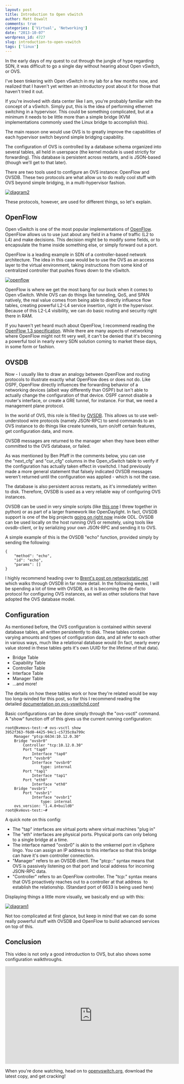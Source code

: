```yaml
---
layout: post
title: Introduction to Open vSwitch
author: Matt Oswalt
comments: true
categories: ['Virtual', 'Networking']
date: "2013-10-07"
wordpress_id: 4727
slug: introduction-to-open-vswitch
tags: ['linux']
---
```



In the early days of my quest to cut through the jungle of hype regarding SDN, it was difficult to go a single day without hearing about Open vSwitch, or OVS.

I've been tinkering with Open vSwitch in my lab for a few months now, and realized that I haven't yet written an introductory post about it for those that haven't tried it out.

If you're involved with data center like I am, you're probably familiar with the concept of a vSwitch. Simply put, this is the idea of performing ethernet switching in a hypervisor. This could be something complicated, but at a minimum it needs to be little more than a simple bridge (KVM implementations commonly used the Linux bridge to accomplish this).

The main reason one would use OVS is to greatly improve the capabilities of each hypervisor switch beyond simple bridging capability.

The configuration of OVS is controlled by a database schema organized into several tables, all held in userspace (the kernel module is used strictly for forwarding). This database is persistent across restarts, and is JSON-based (though we'll get to that later).

There are two tools used to configure an OVS instance: OpenFlow and OVSDB. These two protocols are what allow us to do really cool stuff with OVS beyond simple bridging, in a multi-hypervisor fashion.

[![diagram2](assets/2013/10/diagram2.png)](assets/2013/10/diagram2.png)

These protocols, however, are used for different things, so let's explain.

## OpenFlow

Open vSwitch is one of the most popular implementations of [OpenFlow](https://keepingitclassless.net/2011/06/introduction-to-openflow/). OpenFlow allows us to use just about any field in a frame of traffic (L2 to L4) and make decisions. This decision might be to modify some fields, or to encapsulate the frame inside something else, or simply forward out a port.

OpenFlow is a leading example in SDN of a controller-based network architecture. The idea in this case would be to use the OVS as an access layer to the virtual environment, taking instructions from some kind of centralized controller that pushes flows down to the vSwitch.

[![openflow](assets/2011/06/openflow.jpg)](assets/2011/06/openflow.jpg)

OpenFlow is where we get the most bang for our buck when it comes to Open vSwitch. While OVS can do things like tunneling, QoS, and SPAN natively, the real value comes from being able to directly influence flow tables, creating powerful L2-L4 service insertion, right in the hypervisor. Because of this L2-L4 visibility, we can do basic routing and security right there in RAM.

If you haven't yet heard much about OpenFlow, I recommend reading the [OpenFlow 1.3 specification](https://www.opennetworking.org/images/stories/downloads/sdn-resources/onf-specifications/openflow/openflow-spec-v1.3.0.pdf). While there are many aspects of networking where OpenFlow might not fit very well, it can't be denied that it's becoming a powerful tool in nearly every SDN solution coming to market these days, in some form or fashion.

## OVSDB

Now - I usually like to draw an analogy between OpenFlow and routing protocols to illustrate exactly what OpenFlow does or does not do. Like OSPF, OpenFlow directly influences the forwarding behavior of a networking devices (albeit way differently than OSPF) but isn't able to actually change the configuration of that device. OSPF cannot disable a router's interface, or create a GRE tunnel, for instance. For that, we need a management plane protocol.

In the world of OVS, this role is filled by [OVSDB](http://tools.ietf.org/html/draft-pfaff-ovsdb-proto-04). This allows us to use well-understood wire protocols (namely JSON-RPC) to send commands to an OVS instance to do things like create tunnels, turn on/off certain features, get configuration data, and more.

OVSDB messages are returned to the manager when they have been either committed to the OVS database, or failed.

As was mentioned by Ben Pfaff in the comments below, you can use the "next_cfg" and "cur_cfg" columns in the Open_vSwitch table to verify if the configuration has actually taken effect in vswitchd. I had previously made a more general statement that falsely indicated OVSDB messages weren't returned until the configuration was applied - which is not the case.

The database is also persistent across restarts, as it's immediately written to disk. Therefore, OVSDB is used as a very reliable way of configuring OVS instances.

OVSDB can be used in very simple scripts (like [this one](https://keepingitclassless.net/2013/10/ovsdb-echo-in-python/) I threw together in python) or as part of a larger framework like OpenDaylight. In fact, OVSDB support is one of the big projects [going on right now](https://wiki.opendaylight.org/view/Project_Proposals:OVSDB-Integration) inside ODL. OVSDB can be used locally on the host running OVS or remotely, using tools like ovsdb-client, or by serializing your own JSON-RPC and sending it to OVS.

A simple example of this is the OVSDB "echo" function, provided simply by sending the following:
    
    {
    	"method": "echo",
    	"id": "echo",
    	"params": []
    }

I highly recommend heading over to [Brent's post on networkstatic.net](http://networkstatic.net/getting-started-ovsdb/) which walks through OVSDB in far more detail. In the following weeks, I will be spending a lot of time with OVSDB, as it is becoming the de-facto protocol for configuring OVS instances, as well as other solutions that have adopted the OVS database model.

## Configuration

As mentioned before, the OVS configuration is contained within several database tables, all written persistently to disk. These tables contain varying amounts and types of configuration data, and all refer to each other in various ways, much like a relational database would (In fact, nearly every value stored in these tables gets it's own UUID for the lifetime of that data).
	
  * Bridge Table	
  * Capability Table
  * Controller Table
  * Interface Table
  * Manager Table
  * ...and more!

The details on how these tables work or how they're related would be way too long-winded for this post, so for this I recommend reading the detailed [documentation on ovs-vswitchd.conf](http://openvswitch.org/ovs-vswitchd.conf.db.5.pdf)

Basic configurations can be done simply through the "ovs-vsctl" command. A "show" function off of this gives us the current running configuration:
    
    root@kvmovs-test:~# ovs-vsctl show
    3952f363-f6d0-4425-94c1-c5735c0a799c
        Manager "ptcp:6634:10.12.0.30"
        Bridge "ovsbr0"
            Controller "tcp:10.12.0.30"
            Port "tap0"
                Interface "tap0"
            Port "ovsbr0"
                Interface "ovsbr0"
                    type: internal
            Port "tap1"
                Interface "tap1"
            Port "eth0"
                Interface "eth0"
        Bridge "ovsbr1"
            Port "ovsbr1"
                Interface "ovsbr1"
                    type: internal
        ovs_version: "1.4.0+build0"
    root@kvmovs-test:~#

A quick note on this config:

  * The "tap" interfaces are virtual ports where virtual machines "plug in"
  * The "eth" interfaces are physical ports. Physical ports can only belong to a single bridge at a time.
  * The interface named "ovsbr0" is akin to the vmkernel port in vSphere lingo. You can assign an IP address to this interface so that this bridge can have it's own controller connection.
  * "Manager" refers to an OVSDB client. The "ptcp:<port>:<addr>" syntax means that OVS is passively listening on that port and local address for incoming JSON-RPC data.
  * "Controller" refers to an OpenFlow controller. The "tcp:<addr>" syntax means that OVS proactively reaches out to a controller at that address  to establish the relationship. (Standard port of 6633 is being used here)

Displaying things a little more visually, we basically end up with this:

[![diagram1](assets/2013/10/diagram1.png)](assets/2013/10/diagram1.png)

Not too complicated at first glance, but keep in mind that we can do some really powerful stuff with OVSDB and OpenFlow to build advanced services on top of this.

## Conclusion

This video is not only a good introduction to OVS, but also shows some configuration walkthroughs.

<div style="text-align: center"><iframe width="560" height="315" src="http://www.youtube.com/embed/_PCRNUB7oNw" frameborder="0" allowfullscreen></iframe></div>

When you're done watching, head on to [openvswitch.org](http://openvswitch.org/download), download the latest copy, and get cracking!
